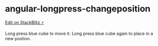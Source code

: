 # angular-longpress-changeposition

[Edit on StackBlitz ⚡️](https://stackblitz.com/edit/angular-longpress-changeposition)

Long press blue cube to move it. Long press blue cube again to place in a new postion.
